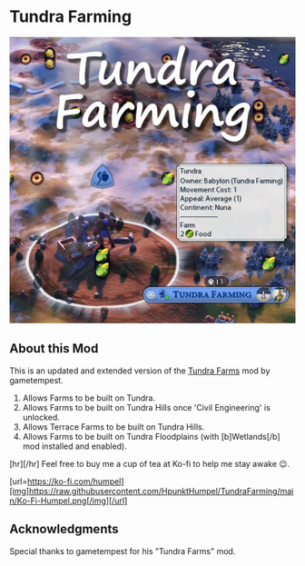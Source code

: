 # Tundra Farming
![Logo](Logo.jpg)


## About this Mod
This is an updated and extended version of the [Tundra Farms](https://steamcommunity.com/sharedfiles/filedetails/?id=870844427) mod by gametempest.

1. Allows Farms to be built on Tundra.
1. Allows Farms to be built on Tundra Hills once 'Civil Engineering' is unlocked.
1. Allows Terrace Farms to be built on Tundra Hills.
1. Allows Farms to be built on Tundra Floodplains (with [b]Wetlands[/b] mod installed and enabled).

[hr][/hr]
Feel free to buy me a cup of tea at Ko-fi to help me stay awake 😉.

[url=https://ko-fi.com/humpel][img]https://raw.githubusercontent.com/HpunktHumpel/TundraFarming/main/Ko-Fi-Humpel.png[/img][/url]


## Acknowledgments

Special thanks to gametempest for his "Tundra Farms" mod.
